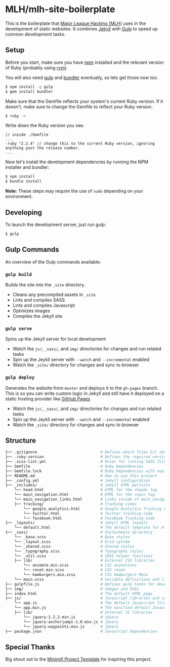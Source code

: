 # MLH/mlh-site-boilerplate

This is the boilerplate that [Major League Hacking (MLH)][mlh] uses in the
development of static websites.  It combines [Jekyll][jekyll] with
[Gulp][gulp] to speed up common development tasks.

## Setup

Before you start, make sure you have [npm][npm-install] installed and the
relevant version of Ruby (probably using [rvm][rvm]).

You will also need [gulp][gulp] and [bundler][bundler] eventually, so lets get
those now too.

```bash
$ npm install -g gulp
$ gem install bundler
```

Make sure that the Gemfile reflects your system's current Ruby version. If it doesn't, make sure to change the Gemfile to reflect your Ruby version.

```bash
$ ruby -v
```

Write down the Ruby version you see.

```
// inside ./Gemfile
...
-ruby "2.2.4" // change this to the current Ruby version, ignoring anything past the release number.
...
```

Now let's install the development dependencies by running the NPM installer and
bundler:

```bash
$ npm install
$ bundle install
```

**Note:** These steps may require the use of `sudo` depending on your
environment.

## Developing

To launch the development server, just run gulp:

```bash
$ gulp
```

## Gulp Commands

An overview of the Gulp commands available:

### `gulp build`

Builds the site into the `_site` directory.

 - Cleans any precompiled assets in `_site`
 - Lints and compiles SASS
 - Lints and compiles Javascript
 - Optimizes images
 - Compiles the Jekyll site

### `gulp serve`

Spins up the Jekyll server for local development

 - Watch the `js/`, `_sass/`, and `img/` directories for changes and run
   related tasks
 - Spin up the Jeykll server with `--watch` and `--incremental` enabled
 - Watch the `_site/` directory for changes and sync to browser

### `gulp deploy`

Generates the website from `master` and deploys it to the `gh-pages` branch. This is so you can write custom logic in Jekyll and still have it deployed on a static hosting provider like [GitHub Pages][github-pages]

 - Watch the `js/`, `_sass/`, and `img/` directories for changes and run
   related tasks
 - Spin up the Jeykll server with `--watch` and `--incremental` enabled
 - Watch the `_site/` directory for changes and sync to browser

## Structure

```bash
├── .gitignore                            # Defines which files Git should diregard
├── .ruby-version                         # Defines the required version of Ruby
├── .scss-lint.yml                        # Rules for linting SASS files
├── Gemfile                               # Ruby Dependencies
├── Gemfile.lock                          # Ruby Dependencies with explicit versions
├── README.md                             # How to use this project
├── _config.yml                           # Jekyll configuration
├── _includes/                            # Jekyll HTML partials
    └── head.html                         # HTML for the <head> tag
    └── main_navigation.html              # HTML for the <nav> tag
    └── main_navigation_links.html        # Links inside of main_navigation.html
    ├── tracking/                         # Tracking codes
        └── google_analytics.html         # Google Analytics Tracking Code
        └── twitter.html                  # Twitter Tracking Code
        └── facebook.html                 # Facebook Tracking Code
├── _layouts/                             # Jekyll HTML layouts
    └── default.html                      # The default template for HTML pages
├── _sass/                                # Stylesheets directory
    └── _base.scss                        # Base styles
    └── _layout.scss                      # Grid system
    └── _shared.scss                      # Shared styles
    └── _typography.scss                  # Typography styles
    └── _util.scss                        # SASS helper functions
    ├── lib/                              # External CSS libraries
        └── animate.min.scss              # CSS animations
        └── reset.min.scss                # CSS reset
        └── hamburgers.min.scss           # CSS Hamburgers Menu
    └── main.scss                         # Variable definitions and list of SASS partials to compile
├── gulpfile.js                           # Defines gulp tasks for development
├── img/                                  # Images and SVGs
├── index.html                            # The default HTML page
├── js/                                   # Javascript libraries and scripts
    └── app.js                            # The default Javascript file
    └── app.min.js                        # The minified default Javascript file
    ├── lib/                              # External JS libraries
        └── jquery-2.2.2.min.js           # jQuery
        └── jquery-anchorjumps-1.0.min.js # jQuery
        └── jquery-waypoints.min.js       # jQuery
├── package.json                          # Javascript Dependencies
```

## Special Thanks

Big shout out to the [Minimill Project Template](https://github.com/minimill/project-template)
for inspiring this project.

[mlh]: http://mlh.io
[github-pages]: https://pages.github.com
[jekyll]: https://jekyllrb.com
[gulp]: http://gulpjs.com/
[npm-install]: https://nodejs.org/en/download/
[rvm]: https://rvm.io/
[bundler]: http://bundler.io/
